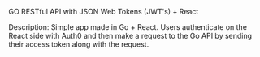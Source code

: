 GO RESTful API with JSON Web Tokens (JWT's) + React

Description: Simple app made in Go + React. Users authenticate on the React side with Auth0 and then make a request to the Go API by sending their access token along with the request.
  
